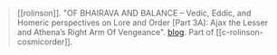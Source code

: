 > [[rolinson]]. "OF BHAIRAVA AND BALANCE – Vedic, Eddic, and Homeric perspectives on Lore and Order [Part 3A]: Ajax the Lesser and Athena’s Right Arm Of Vengeance". [blog](https://aryaakasha.com/2019/12/05/of-bhairava-and-balance-vedic-eddic-and-homeric-perspectives-on-lore-and-order-part-3a-ajax-the-lesser-and-athenas-right-arm-of-vengeance/). Part of [[c-rolinson-cosmicorder]].